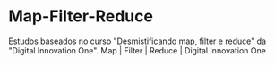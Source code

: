 # Map-Filter-Reduce
Estudos baseados no curso "Desmistificando map, filter e reduce" da "Digital Innovation One".
Map | Filter | Reduce | Digital Innovation One
